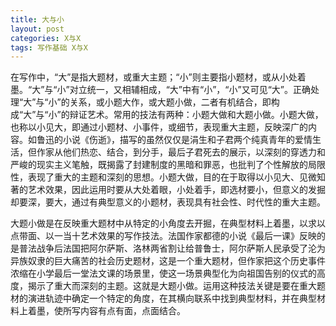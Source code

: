 ```yaml
---
title: 大与小
layout: post
categories: X与X
tags: 写作基础 X与X
---
```


在写作中，“大”是指大题材，或重大主题；“小”则主要指小题材，或从小处着墨。“大”与“小”对立统一，又相辅相成，“大”中有“小”，“小”又可见“大”。正确处理“大”与“小”的关系，或小题大作，或大题小做，二者有机结合，即构成“大”与“小”的辩证艺术。常用的技法有两种：小题大做和大题小做。小题大做，也称以小见大，即通过小题材、小事件，或细节，表现重大主题，反映深广的内容。如鲁迅的小说《伤逝》，描写的虽然仅仅是涓生和子君两个纯真青年的爱情生活，但作家从他们热恋、结合，到分手，最后子君死去的展示，以深刻的穿透力和严峻的现实主义笔触，既揭露了封建制度的黑暗和罪恶，也批判了个性解放的局限性，表现了重大的主题和深刻的思想。小题大做，目的在于取得以小见大、见微知著的艺术效果，因此运用时要从大处着眼，小处着手，即选材要小，但意义的发掘却要深，要大，通过有典型意义的小题材，表现具有社会性、时代性的重大主题。

大题小做是在反映重大题材中从特定的小角度去开掘，在典型材料上着墨，以求以点带面、以一当十艺术效果的写作技法。法国作家都德的小说《最后一课》反映的是普法战争后法国把阿尔萨斯、洛林两省割让给普鲁士，阿尔萨斯人民承受了沦为异族奴隶的巨大痛苦的社会历史题材，这是一个重大题材，但作家把这个历史事件浓缩在小学最后一堂法文课的场景里，使这一场景典型化为向祖国告别的仪式的高度，揭示了重大而深刻的主题。这就是大题小做。运用这种技法关键是要在重大题材的演进轨迹中确定一个特定的角度，在其横向联系中找到典型材料，并在典型材料上着墨，使所写内容有点有面，点面结合。 